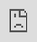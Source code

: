 ```yaml
---
title: Getting Started with Magic and Hyperlambda
description: This tutorial walks you through the process of getting started with Magic and Hyperlambda, helping you install it locally, using either Docker or the source code directly. It guides you through downloading, installation, and all the way until you've crudified your first database.
---
```


# Getting started with Magic and Hyperlambda

In this tutorial we will cover the following parts of Magic and Hyperlambda.

* How to setup Magic locally in your own development environment using Docker
* How to setup Magic locally in your own development environment using its code
* How to deploy Magic to your own VPS
* How to update Magic
* How to clone Magic's code
* How to get support for Magic

The easiest way to get started is to [download the docker-compose file](https://github.com/polterguy/magic/releases/download/v10.0.4/docker-compose.yml), assuming you have [Docker](https://www.docker.com/products/docker-desktop)
installed, and then execute the following in a terminal window where you saved the file.

```
docker-compose up
```

When your docker containers have started, open your browser and go to [http://localhost:5555](http://localhost:5555),
and use the default connection string for MySQL, choose a root password, crudify your Magic database,
type your name and email address when you generate a key pair, and Magic should work out of the box without
any hassle. If you want to test Magic's CRUD automation capabilities, there's a _"sakila"_ SQL script that you
can execute in the _"SQL"_ menu item to create an example database. In the video below I am illustrating this process.

<div class="video">
<iframe width="560" height="315" style="position:absolute; top:0; left:0; width:100%; height:100%;" src="https://www.youtube.com/embed/ldy-idQO_jA" frameborder="0" allow="accelerometer; autoplay; encrypted-media; gyroscope; picture-in-picture" allowfullscreen></iframe>
</div>

If you want to use Magic with SQL Server or PostgreSQL you can find recipes for this below.

* [Using Magic with Microsoft SQL Server](/tutorials/sql-server/)
* [Using Magic with PostgreSQL](/tutorials/postgresql/)
* [Using Magic with MySQL](/tutorials/mysql/)

## Download the code

If you can't use Docker, you can also configure your development environment locally on your
development machine using the code directly. If so you will first of all need the following components.

1. [Visual Studio](https://visualstudio.microsoft.com/downloads/) or [VS Code](https://code.visualstudio.com/download) + [DotNet CLI and SDK](https://dotnet.microsoft.com/download)
2. [NodeJS](https://nodejs.org/en/download/)
3. [Angular](https://angular.io/cli)
4. [MySQL](https://dev.mysql.com/downloads/mysql/) or [Microsoft SQL Server](https://www.microsoft.com/en-us/sql-server/sql-server-downloads)
5. [Magic Cloud](https://github.com/polterguy/magic/releases)

In the video below I go through the manual setup process.

<div class="video">
<iframe width="560" height="315" style="position:absolute; top:0; left:0; width:100%; height:100%;" src="https://www.youtube.com/embed/H7RH4lrISGw" frameborder="0" allow="accelerometer; autoplay; encrypted-media; gyroscope; picture-in-picture" allowfullscreen></iframe>
</div>

## Deploy Magic

To deploy Magic into production you can follow [this recipe](/documentation/magic.deploy/), which
guides you through setting up your VPS server to host Magic.

## Updating Magic

If you're using the docker images, updating Magic is fairly easy, and only requires you to stop Magic
for some few seconds, update the core, and restart your docker containers again. Below is the entire
recipe. Execute the following terminal commands one at the time. Make sure you execute the following
in _the same folder_ as where your main Magic _"docker-compose.yml"_ file is.

```
docker-compose down
docker pull servergardens/magic-frontend
docker pull servergardens/magic-backend
docker-compose up
```

## Cloning Magic

Magic is not one project, it's actually 35+ projects, implying if you clone only Magic,
you'll only get some few hundreds lines of code, while most of its actual code exists in one
of the 35+ satellite projects. Hence, to clone Magic, to for instance maintain it, look at its
code etc, you'll have to follow [this recipe](/documentation/magic.clone/).

## Support

If you have a support request of private nature, you can send us an
email at [th@aista.com](mailto:th@aista.com). If you want to submit a
feature request or a bug report, you can do such through the project's
[GitHub Issues](https://github.com/polterguy/magic/issues).

* [Continue with Automatically generate a CRUD Web API](/tutorials/database-crud/)
